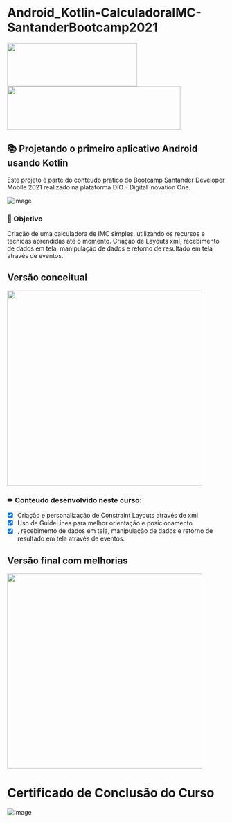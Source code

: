 # Android_Kotlin-CalculadoraIMC-SantanderBootcamp2021
<img src="https://user-images.githubusercontent.com/10172471/125153349-718e6c00-e129-11eb-8f87-6bb2eca4ee5a.png" width="300px" height="100px"> <img src=https://user-images.githubusercontent.com/10172471/125569111-5491f954-d917-4297-903f-11b86e7584f9.png width="400px" height="100px">

## 📚 Projetando o primeiro aplicativo Android usando Kotlin
<p align='left'> 
Este projeto é parte do conteudo pratico do Bootcamp Santander Developer Mobile 2021 realizado na plataforma DIO - Digital Inovation One.
<p/>

![image](https://user-images.githubusercontent.com/10172471/125568276-7b6003c9-7332-4974-bd1d-9fd6d7457513.png)


### 🚀 Objetivo
<p align='left'> 
Criação de uma calculadora de IMC simples, utilizando os recursos e tecnicas aprendidas até o momento.
  Criação de Layouts xml, recebimento de dados em tela, manipulação de dados e retorno de resultado em tela através de eventos.
<p/>

## Versão conceitual
<img src="https://user-images.githubusercontent.com/10172471/124865051-5a684680-df90-11eb-861c-f038975b3f69.JPG" height="450px">

### ✏ Conteudo desenvolvido neste curso:
<p align='left'> 

- [x] Criação e personalização de Constraint Layouts através de xml
- [x] Uso de GuideLines para melhor orientação e posicionamento 
- [x] , recebimento de dados em tela, manipulação de dados e retorno de resultado em tela através de eventos.
<p/>

## Versão final com melhorias 
  <img src="https://user-images.githubusercontent.com/10172471/125567886-256bed62-350d-408e-a0d2-2113866579f8.gif" height="450px"> 
  
# Certificado de Conclusão do Curso
![image](https://user-images.githubusercontent.com/10172471/125568414-3a821a20-725a-453c-b8d5-93439ff42ec3.png)


